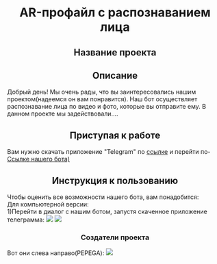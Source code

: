 <h1 align="center">AR-профайл с распознаванием лица</h1>
<h2 align="center">Название проекта</h2>
<h2 align="center">Описание</h2>
Добрый день! Мы очень рады, что вы заинтересовались нашим проектом(надеемся он вам понравится). Наш бот осуществляет распознавание лица по видео и фото, которые вы отправите ему. В данном проекте мы задействовали....
<h2 align="center">Приступая к работе</h2>
Вам нужно скачать приложение "Telegram" по <a href="https://tlgrm.ru/">ссылке</a> и перейти по-<a href="https://t.me/ProProfiling_bot">Ссылке нашего бота)</a>
<h2 align="center">Инструкция к пользованию</h2>
Чтобы оценить все возможности нашего бота, вам понадобится:<br>
Для компьютерной версии:<br>
1)Перейти в диалог с нашим ботом, запустя скаченное приложение телеграмма:
 <img src="https://sun9-10.userapi.com/s/v1/if2/eja1PoQDJu44y_3ZMRcYPD6fYmynyjrdgM5TUxwEIOuAOx8VxaQIej5OAzbJ3AxmUjwrpqc6pcG0O35OdKJbk-jl.jpg?size=523x439&quality=96&type=album">
 <img src="https://sun9-59.userapi.com/s/v1/if2/fh2pJdTQrbs81T8T95j3kLYrINBD2gbWijHItlPgohiGE6BdaCQ-TEbwRelCrnlktgSiranwABVZTg2MVFdqdxKs.jpg?size=529x172&quality=96&type=album">
<h3 align="center">Создатели проекта</h3>
Вот они слева направо(PEPEGA):
<img src="https://sun9-3.userapi.com/s/v1/if2/rQLfQDlFQFbsLYkBifo3hjGinIKSAZ33oPKI5xiHtjtNT0xlDX99jrIuybAqmEgO_jGvNWxGohueyspRcyUqceR2.jpg?size=2100x1500&quality=96&type=album">

